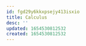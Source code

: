 ```yaml
---
id: fgd29y6kkxpsejy413isxio
title: Calculus
desc: ''
updated: 1654530812532
created: 1654530812532
---
```


